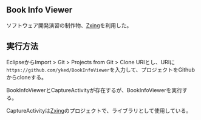 Book Info Viewer
------
ソフトウェア開発演習の制作物、[Zxing](https://github.com/zxing/zxing/)を利用した。


## 実行方法

EclipseからImport > Git > Projects from Git > Clone URIとし、URIに`https://github.com/yked/BookInfoViewer`を入力して、プロジェクトをGithubからcloneする。

BookInfoViewerとCaptureActivityが存在するが、BookInfoViewerを実行する。

CaptureActivityは[Zxing](https://github.com/zxing/zxing/)のプロジェクトで、ライブラリとして使用している。
